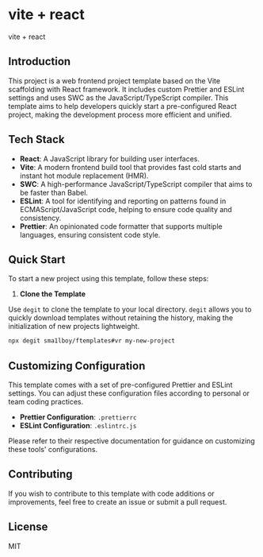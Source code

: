# vite + react

vite + react

## Introduction

This project is a web frontend project template based on the Vite scaffolding with React framework. It includes custom Prettier and ESLint settings and uses SWC as the JavaScript/TypeScript compiler. This template aims to help developers quickly start a pre-configured React project, making the development process more efficient and unified.

## Tech Stack

- **React**: A JavaScript library for building user interfaces.
- **Vite**: A modern frontend build tool that provides fast cold starts and instant hot module replacement (HMR).
- **SWC**: A high-performance JavaScript/TypeScript compiler that aims to be faster than Babel.
- **ESLint**: A tool for identifying and reporting on patterns found in ECMAScript/JavaScript code, helping to ensure code quality and consistency.
- **Prettier**: An opinionated code formatter that supports multiple languages, ensuring consistent code style.

## Quick Start

To start a new project using this template, follow these steps:

1. **Clone the Template**

Use `degit` to clone the template to your local directory. `degit` allows you to quickly download templates without retaining the history, making the initialization of new projects lightweight.

```bash
npx degit sma1lboy/ftemplates#vr my-new-project
```

## Customizing Configuration

This template comes with a set of pre-configured Prettier and ESLint settings. You can adjust these configuration files according to personal or team coding practices.

- **Prettier Configuration**: `.prettierrc`
- **ESLint Configuration**: `.eslintrc.js`

Please refer to their respective documentation for guidance on customizing these tools' configurations.

## Contributing

If you wish to contribute to this template with code additions or improvements, feel free to create an issue or submit a pull request.

## License

MIT
